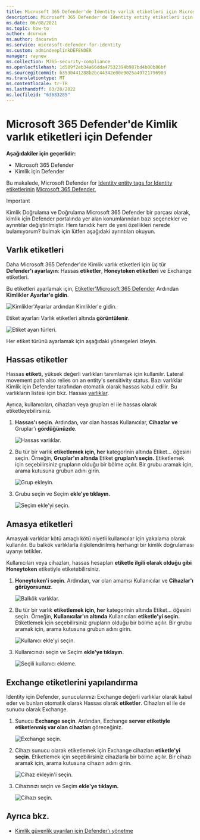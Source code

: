 ```yaml
---
title: Microsoft 365 Defender'de Identity varlık etiketleri için Microsoft Defender
description: Microsoft 365 Defender'de Identity entity etiketleri için Microsoft Defender'ı Microsoft 365 Defender
ms.date: 06/08/2021
ms.topic: how-to
author: dcurwin
ms.author: dacurwin
ms.service: microsoft-defender-for-identity
ms.custom: admindeeplinkDEFENDER
manager: raynew
ms.collection: M365-security-compliance
ms.openlocfilehash: 1d589f2eb34a66dda47532394b987bd4b00b86bf
ms.sourcegitcommit: b3530441288b2bc44342e00e9025a49721796903
ms.translationtype: MT
ms.contentlocale: tr-TR
ms.lasthandoff: 03/20/2022
ms.locfileid: "63683285"
---
```

# <a name="defender-for-identity-entity-tags-in-microsoft-365-defender"></a>Microsoft 365 Defender'de Kimlik varlık etiketleri için Defender

**Aşağıdakiler için geçerlidir:**

- Microsoft 365 Defender
- Kimlik için Defender

Bu makalede, Microsoft Defender for [Identity entity tags for Identity etiketlerinin](/defender-for-identity) [Microsoft 365 Defender.](/microsoft-365/security/defender/overview-security-center)

>[!IMPORTANT]
>Kimlik Doğrulama ve Doğrulama Microsoft 365 Defender bir parçası olarak, kimlik için Defender portalında yer alan konumlarından bazı seçenekler ve ayrıntılar değiştirilmiştir. Hem tanıdık hem de yeni özellikleri nerede bulamıyorum? bulmak için lütfen aşağıdaki ayrıntıları okuyun.

## <a name="entity-tags"></a>Varlık etiketleri

Daha Microsoft 365 Defender'de Kimlik varlık etiketleri için üç tür **Defender'ı ayarlayın**: Hassas **etiketler**, **Honeytoken etiketleri** ve Exchange etiketleri.

Bu etiketleri ayarlamak için, <a href="https://go.microsoft.com/fwlink/p/?linkid=2077139" target="_blank">Etiketler'Microsoft 365 Defender</a> Ardından **Kimlikler** **Ayarlar'e gidin**.

![Kimlikler'Ayarlar ardından Kimlikler'e gidin.](../../media/defender-identity/settings-identities.png)

Etiket ayarları Varlık etiketleri altında **görüntülenir**.

![Etiket ayarı türleri.](../../media/defender-identity/tag-settings.png)

Her etiket türünü ayarlamak için aşağıdaki yönergeleri izleyin.

## <a name="sensitive--tags"></a>Hassas etiketler

Hassas **etiketi,** yüksek değerli varlıkları tanımlamak için kullanılır. Lateral movement path also relies on an entity's sensitivity status. Bazı varlıklar Kimlik için Defender tarafından otomatik olarak hassas kabul edilir. Bu varlıkların listesi için bkz. Hassas [varlıklar](/defender-for-identity/manage-sensitive-honeytoken-accounts#sensitive-entities).

Ayrıca, kullanıcıları, cihazları veya grupları el ile hassas olarak etiketleyebilirsiniz.

1. **Hassas'ı seçin**. Ardından, var olan hassas Kullanıcılar, **Cihazlar** **ve** Gruplar'ı **gördüğünüzde**.

    ![Hassas varlıklar.](../../media/defender-identity/sensitive-entities.png)

1. Bu tür bir varlık **etiketlemek için, her** kategorinin altında Etiket... öğesini seçin. Örneğin, **Gruplar'ın altında** Etiket **grupları'ı seçin.** Etiketlemek için seçebilirsiniz grupların olduğu bir bölme açılır. Bir grubu aramak için, arama kutusuna grubun adını girin.

    ![Grup ekleyin.](../../media/defender-identity/add-groups.png)

1. Grubu seçin ve Seçim **ekle'ye tıklayın.**

    ![Seçim ekle'yi seçin.](../../media/defender-identity/add-selection.png)

## <a name="honeytoken-tags"></a>Amasya etiketleri

Amasyalı varlıklar kötü amaçlı kötü niyetli kullanıcılar için yakalama olarak kullanılır. Bu balkök varlıklarla ilişkilendirilmiş herhangi bir kimlik doğrulaması uyarıyı tetikler.

Kullanıcıları veya cihazları, hassas hesapları **etiketle ilgili olarak olduğu gibi Honeytoken** etiketiyle etiketebilirsiniz.

1. **Honeytoken'i seçin**. Ardından, var olan amamsı Kullanıcılar ve **Cihazlar'ı** **görüyorsunuz**.

    ![Balkök varlıklar.](../../media/defender-identity/honeytoken-entities.png)

1. Bu tür bir varlık **etiketlemek için, her** kategorinin altında Etiket... öğesini seçin. Örneğin, **Kullanıcılar'ın altında** Kullanıcıları **etiketle'yi seçin.** Etiketlemek için seçebilirsiniz grupların olduğu bir bölme açılır. Bir grubu aramak için, arama kutusuna grubun adını girin.

    ![Kullanıcı ekle'yi seçin.](../../media/defender-identity/add-users.png)

1. Kullanıcınızı seçin ve Seçim **ekle'ye tıklayın.**

    ![Seçili kullanıcı ekleme.](../../media/defender-identity/add-selected-user.png)

## <a name="exchange-server-tags"></a>Exchange etiketlerini yapılandırma

Identity için Defender, sunucularınızı Exchange değerli varlıklar olarak kabul eder ve bunları otomatik olarak Hassas olarak **etiketler**. Cihazları el ile de sunucu olarak Exchange.

1. Sunucu **Exchange seçin**. Ardından, Exchange **server etiketiyle etiketlenmiş var olan cihazları** göreceğiniz.

    ![Exchange seçin.](../../media/defender-identity/exchange-servers.png)

1. Cihazı sunucu olarak etiketlemek için Exchange cihazları **etiketle'yi seçin**.  Etiketlemek için seçebilirsiniz cihazlarla bir bölme açılır. Bir cihazı aramak için, arama kutusuna cihazın adını girin.

    ![Cihaz ekleyin'i seçin.](../../media/defender-identity/add-devices.png)

1. Cihazınızı seçin ve Seçim **ekle'ye tıklayın.**

    ![Cihazı seçin.](../../media/defender-identity/select-device.png)

## <a name="see-also"></a>Ayrıca bkz.

- [Kimlik güvenlik uyarıları için Defender'ı yönetme](manage-security-alerts.md)
